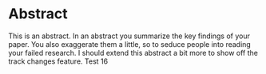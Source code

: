 # Abstract

This is an abstract. In an abstract you summarize the key findings of your paper. You also exaggerate them a little, so to seduce people into reading your failed research. I should extend this abstract a bit more to show off the track changes feature.
Test 16
